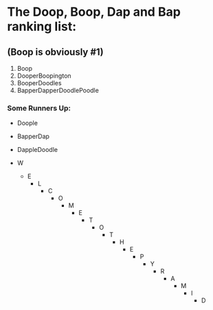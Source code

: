 # The Doop, Boop, Dap and Bap ranking list:

## (Boop is obviously #1)

1. Boop
2. DooperBoopington
3. BooperDoodles
4. BapperDapperDoodlePoodle

### Some Runners Up:

- Doople
- BapperDap
- DappleDoodle

- W
    - E
        - L
            - C 
                - O 
                    - M 
                        - E 
                            - T
                                - O
                                    - T
                                        - H
                                            - E
                                                - P
                                                    - Y
                                                        - R
                                                            - A
                                                                - M
                                                                    - I
                                                                        - D  